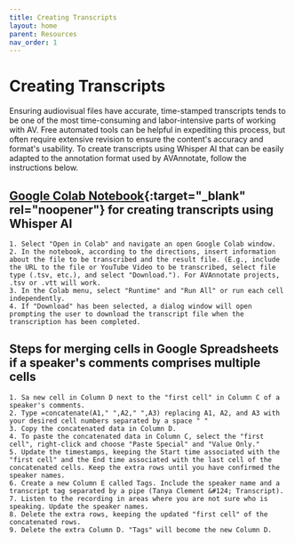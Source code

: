 ```yaml
---
title: Creating Transcripts
layout: home
parent: Resources
nav_order: 1
---
```

# Creating Transcripts

Ensuring audiovisual files have accurate, time-stamped transcripts tends to be one of the most time-consuming and labor-intensive parts of working with AV. Free automated tools can be helpful in expediting this process, but often require extensive revision to ensure the content's accuracy and format's usability. To create transcripts using Whisper AI that can be easily adapted to the annotation format used by AVAnnotate, follow the instructions below.  

## [Google Colab Notebook](https://github.com/tanyaclement/audio-class/blob/main/transcribe_audio_with_whisper.ipynb){:target="_blank" rel="noopener"} for creating transcripts using Whisper AI 
    1. Select "Open in Colab" and navigate an open Google Colab window.
    2. In the notebook, according to the directions, insert information about the file to be transcribed and the result file. (E.g., include the URL to the file or YouTube Video to be transcribed, select file type (.tsv, etc.), and select "Download."). For AVAnnotate projects, .tsv or .vtt will work.
    3. In the Colab menu, select "Runtime" and "Run All" or run each cell independently.
    4. If "Download" has been selected, a dialog window will open prompting the user to download the transcript file when the transcription has been completed.
       
## Steps for merging cells in Google Spreadsheets if a speaker's comments comprises multiple cells 
    1. Sa new cell in Column D next to the "first cell" in Column C of a speaker's comments.
    2. Type =concatenate(A1," ",A2," ",A3) replacing A1, A2, and A3 with your desired cell numbers separated by a space " "
    3. Copy the concatenated data in Column D.
    4. To paste the concatenated data in Column C, select the "first cell", right-click and choose "Paste Special" and "Value Only."
    5. Update the timestamps, keeping the Start time associated with the "first cell" and the End time associated with the last cell of the concatenated cells. Keep the extra rows until you have confirmed the speaker names.
    6. Create a new Column E called Tags. Include the speaker name and a transcript tag separated by a pipe (Tanya Clement &#124; Transcript).
    7. Listen to the recording in areas where you are not sure who is speaking. Update the speaker names.
    8. Delete the extra rows, keeping the updated "first cell" of the concatenated rows.
    9. Delete the extra Column D. "Tags" will become the new Column D. 


